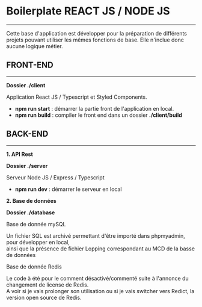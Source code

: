 # Boilerplate REACT JS / NODE JS

-------

Cette base d'application est développer pour la préparation de différents projets pouvant utiliser les mêmes fonctions de base. Elle n'inclue donc aucune logique métier.


## FRONT-END

--------------------------

__Dossier ./client__

Application React JS / Typescript et Styled Components.

* __npm run start__ : démarrer la partie front de l'application en local.
* __npm run build__ : compiler le front end dans un dossier __./client/build__


## BACK-END

--------------------------

__1. API Rest__

__Dossier ./server__

Serveur Node JS / Express / Typescript

* __npm run dev__ : démarrer le serveur en local

__2. Base de données__

__Dossier ./database__

Base de donnée mySQL

Un fichier SQL est archivé permettant d'être importé dans phpmyadmin, pour développer en local,  
ainsi que la présence de fichier Lopping correspondant au MCD de la basse de données

Base de donnée Redis

Le code à été pour le comment désactivé/commenté suite à l'annonce du changement de license de Redis.  
A voir si je vais prolonger son utilisation ou si je vais switcher vers Redict, la version open source de Redis.

